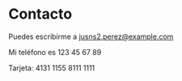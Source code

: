 # Contacto

Puedes escribirme a jusns2.perez@example.com

Mi teléfono es 123 45 67 89

Tarjeta: 4131 1155 8111 1111
